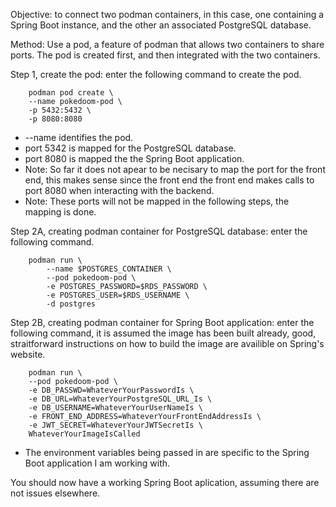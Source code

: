 Objective: to connect two podman containers, in this case,
one containing a Spring Boot instance, and the other an associated 
PostgreSQL database.

Method: Use a pod, a feature of podman 
that allows two containers to share ports. The pod is created first, and then integrated
with the two containers.

Step 1, create the pod: enter the following command to create the pod.

```
	podman pod create \
	--name pokedoom-pod \
	-p 5432:5432 \
	-p 8080:8080
```

* --name identifies the pod.
* port 5342 is mapped for the PostgreSQL database.
* port 8080 is mapped the the Spring Boot application.
* Note: So far it does not apear to be necisary to map the port for the front end,
	this makes sense since the front end the front end makes calls to port 8080 
	when interacting with the backend.
* Note: These ports will not be mapped in the following steps, the mapping is done.

Step 2A, creating podman container for PostgreSQL database: enter the following command.

```
	podman run \
        --name $POSTGRES_CONTAINER \
        --pod pokedoom-pod \
        -e POSTGRES_PASSWORD=$RDS_PASSWORD \
        -e POSTGRES_USER=$RDS_USERNAME \
        -d postgres
```

Step 2B, creating podman container for Spring Boot application: 
	enter the following command, it is assumed the image has been built already, good, straitforward instructions on 
	how to build the image are availible on Spring's website.

```	
	podman run \
	--pod pokedoom-pod \
	-e DB_PASSWD=WhateverYourPasswordIs \
	-e DB_URL=WhateverYourPostgreSQL_URL_Is \
	-e DB_USERNAME=WhateverYourUserNameIs \
	-e FRONT_END_ADDRESS=WhateverYourFrontEndAddressIs \
	-e JWT_SECRET=WhateverYourJWTSecretIs \
	WhateverYourImageIsCalled
```
* The environment variables being passed in are specific to the Spring Boot 
		application I am working with.
		
You should now have a working Spring Boot aplication, assuming there are not issues elsewhere.
